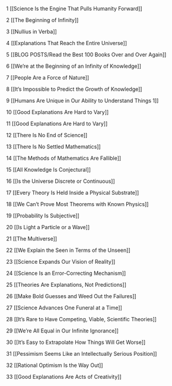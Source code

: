 1 [[Science Is the Engine That Pulls Humanity Forward]]

2 [[The Beginning of Infinity]]

3 [[Nullius in Verba]]

4 [[Explanations That Reach the Entire Universe]]

5 [[BLOG POSTS/Read the Best 100 Books Over and Over Again]]

6 [[We’re at the Beginning of an Infinity of Knowledge]]

7 [[People Are a Force of Nature]]

8 [[It’s Impossible to Predict the Growth of Knowledge]]

9 [[Humans Are Unique in Our Ability to Understand Things 1]]

10 [[Good Explanations Are Hard to Vary]]

11 [[Good Explanations Are Hard to Vary]]

12 [[There Is No End of Science]]

13 [[There Is No Settled Mathematics]]

14 [[The Methods of Mathematics Are Fallible]]

15 [[All Knowledge Is Conjectural]]

16 [[Is the Universe Discrete or Continuous]]

17 [[Every Theory Is Held Inside a Physical Substrate]]

18 [[We Can’t Prove Most Theorems with Known Physics]]

19 [[Probability Is Subjective]]

20 [[Is Light a Particle or a Wave]]

21 [[The Multiverse]]

22 [[We Explain the Seen in Terms of the Unseen]]

23 [[Science Expands Our Vision of Reality]]

24 [[Science Is an Error-Correcting Mechanism]]

25 [[Theories Are Explanations, Not Predictions]]

26 [[Make Bold Guesses and Weed Out the Failures]]

27 [[Science Advances One Funeral at a Time]]

28 [[It’s Rare to Have Competing, Viable, Scientific Theories]]

29 [[We’re All Equal in Our Infinite Ignorance]]

30 [[It’s Easy to Extrapolate How Things Will Get Worse]]

31 [[Pessimism Seems Like an Intellectually Serious Position]]

32 [[Rational Optimism Is the Way Out]]

33 [[Good Explanations Are Acts of Creativity]]
